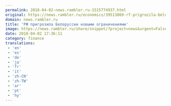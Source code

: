 ```yaml
---
permalink: 2018-04-02-news.rambler.ru-1515774937.html
original: https://news.rambler.ru/economics/39513869-rf-prigrozila-belorussii-novymi-ogranicheniyami/
domain: news.rambler.ru
title: 'РФ пригрозила Белоруссии новыми ограничениями'
image: https://news.rambler.ru/share/snippet/?project=news&urgent=False&image=http%3A%2F%2Fnews.rambler.ru%2Fimg%2F2018%2F03%2F15221624.110819.623.jpeg&big=False&title=%D0%A0%D0%A4%C2%A0%D0%BF%D1%80%D0%B8%D0%B3%D1%80%D0%BE%D0%B7%D0%B8%D0%BB%D0%B0+%D0%91%D0%B5%D0%BB%D0%BE%D1%80%D1%83%D1%81%D1%81%D0%B8%D0%B8+%D0%BD%D0%BE%D0%B2%D1%8B%D0%BC%D0%B8+%D0%BE%D0%B3%D1%80%D0%B0%D0%BD%D0%B8%D1%87%D0%B5%D0%BD%D0%B8%D1%8F%D0%BC%D0%B8
date: 2018-04-02 17:36:11
category: finance
translations: 
 - 'en'
 - 'es'
 - 'de'
 - 'ja'
 - 'fr'
 - 'it'
 - 'zh-CN'
 - 'zh-TW'
 - 'ar'
 - 'pt'
 - 'hy'
---
```


